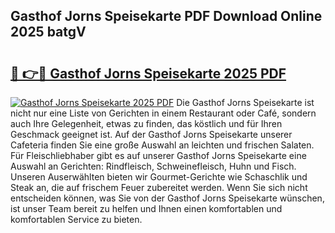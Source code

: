 ## Gasthof Jorns Speisekarte PDF Download Online 2025 batgV

# <h2><a href="http://gcbddhy.nevu.top/?p=Gasthof+Jorns+Speisekarte">🔗 👉🔴 Gasthof Jorns Speisekarte 2025 PDF</a></h2>

[![Gasthof Jorns Speisekarte 2025 PDF](https://i.imgur.com/dBaPXMq.png)](http://gcbddhy.nevu.top/?p=Gasthof+Jorns+Speisekarte)
Die Gasthof Jorns Speisekarte ist nicht nur eine Liste von Gerichten in einem Restaurant oder Café, sondern auch Ihre Gelegenheit, etwas zu finden, das köstlich und für Ihren Geschmack geeignet ist. Auf der Gasthof Jorns Speisekarte unserer Cafeteria finden Sie eine große Auswahl an leichten und frischen Salaten. Für Fleischliebhaber gibt es auf unserer Gasthof Jorns Speisekarte eine Auswahl an Gerichten: Rindfleisch, Schweinefleisch, Huhn und Fisch. Unseren Auserwählten bieten wir Gourmet-Gerichte wie Schaschlik und Steak an, die auf frischem Feuer zubereitet werden. Wenn Sie sich nicht entscheiden können, was Sie von der Gasthof Jorns Speisekarte wünschen, ist unser Team bereit zu helfen und Ihnen einen komfortablen und komfortablen Service zu bieten.
